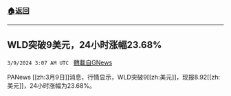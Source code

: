 ###  [:house:返回](README.md)
---


## WLD突破9美元，24小时涨幅23.68%
`3/9/2024 3:07 AM UTC ` [轉載自GNews](https://gnews.org/articles/2378888)

PANews [[zh:3月9日]]消息，行情显示，WLD突破9[[zh:美元]]，现报8.92[[zh:美元]]，24小时涨幅为23.68%。
